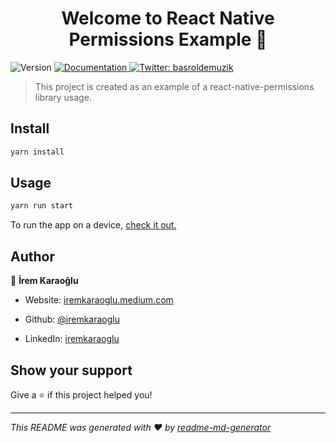 <h1 align="center">Welcome to React Native Permissions Example 👋</h1>
<p>
  <img alt="Version" src="https://img.shields.io/badge/version-0.0.1-blue.svg?cacheSeconds=2592000" />
  <a href="iremkaraoglu.medium.com" target="_blank">
    <img alt="Documentation" src="https://img.shields.io/badge/documentation-yes-brightgreen.svg" />
  </a>
  <a href="https://twitter.com/basroldemuzik" target="_blank">
    <img alt="Twitter: basroldemuzik" src="https://img.shields.io/twitter/follow/basroldemuzik.svg?style=social" />
  </a>
</p>

> This project is created as an example of a react-native-permissions library usage.

## Install

```sh
yarn install
```

## Usage

```sh
yarn run start
```

To run the app on a device, [check it out.](https://reactnative.dev/docs/running-on-device)
## Author

👤 **İrem Karaoğlu**

* Website: [iremkaraoglu.medium.com](https://iremkaraoglu.medium.com)

* Github: [@iremkaraoglu](https://github.com/iremkaraoglu)
* LinkedIn: [iremkaraoglu](https://linkedin.com/in/https:\/\/www.linkedin.com\/in\/iremkaraoglu)

## Show your support

Give a ⭐️ if this project helped you!

***
_This README was generated with ❤️ by [readme-md-generator](https://github.com/kefranabg/readme-md-generator)_
